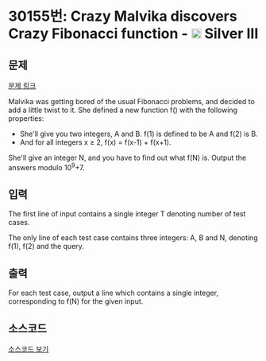 # 30155번: Crazy Malvika discovers Crazy Fibonacci function - <img src="https://static.solved.ac/tier_small/8.svg" style="height:20px" /> Silver III

<!-- performance -->

<!-- 문제 제출 후 깃허브에 푸시를 했을 때 제출한 코드의 성능이 입력될 공간입니다.-->

<!-- end -->

## 문제

[문제 링크](https://boj.kr/30155)


<p>Malvika was getting bored of the usual Fibonacci problems, and decided to add a little twist to it. She defined a new function f() with the following properties:</p>

<ul>
<li>She'll give you two integers, A and B. f(1) is defined to be A and f(2) is B.</li>
<li>And for all integers x ≥ 2, f(x) = f(x-1) + f(x+1).</li>
</ul>

<p>She'll give an integer N, and you have to find out what f(N) is. Output the answers modulo 10<sup>9</sup>+7.</p>



## 입력


<p>The first line of input contains a single integer T denoting number of test cases.</p>

<p>The only line of each test case contains three integers: A, B and N, denoting f(1), f(2) and the query.</p>



## 출력


<p>For each test case, output a line which contains a single integer, corresponding to f(N) for the given input.</p>



## 소스코드

[소스코드 보기](Main.java)